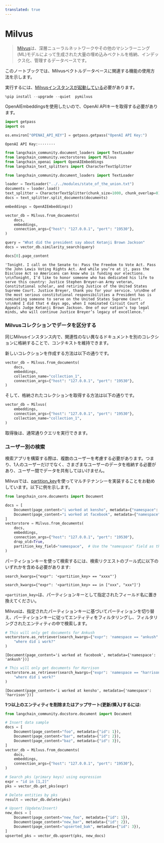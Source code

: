 ```yaml
---
translated: true
---
```


# Milvus

>[Milvus](https://milvus.io/docs/overview.md)は、深層ニューラルネットワークやその他のマシンラーニング(ML)モデルによって生成された大量の埋め込みベクトルを格納、インデックス化、管理するデータベースです。

このノートブックでは、Milvusベクトルデータベースに関連する機能の使用方法を示します。

実行するには、[Milvusインスタンスが起動している](https://milvus.io/docs/install_standalone-docker.md)必要があります。

```python
%pip install --upgrade --quiet  pymilvus
```

OpenAIEmbeddingsを使用したいので、OpenAI APIキーを取得する必要があります。

```python
import getpass
import os

os.environ["OPENAI_API_KEY"] = getpass.getpass("OpenAI API Key:")
```

```output
OpenAI API Key:········
```

```python
from langchain_community.document_loaders import TextLoader
from langchain_community.vectorstores import Milvus
from langchain_openai import OpenAIEmbeddings
from langchain_text_splitters import CharacterTextSplitter
```

```python
from langchain_community.document_loaders import TextLoader

loader = TextLoader("../../modules/state_of_the_union.txt")
documents = loader.load()
text_splitter = CharacterTextSplitter(chunk_size=1000, chunk_overlap=0)
docs = text_splitter.split_documents(documents)

embeddings = OpenAIEmbeddings()
```

```python
vector_db = Milvus.from_documents(
    docs,
    embeddings,
    connection_args={"host": "127.0.0.1", "port": "19530"},
)
```

```python
query = "What did the president say about Ketanji Brown Jackson"
docs = vector_db.similarity_search(query)
```

```python
docs[0].page_content
```

```output
'Tonight. I call on the Senate to: Pass the Freedom to Vote Act. Pass the John Lewis Voting Rights Act. And while you’re at it, pass the Disclose Act so Americans can know who is funding our elections. \n\nTonight, I’d like to honor someone who has dedicated his life to serve this country: Justice Stephen Breyer—an Army veteran, Constitutional scholar, and retiring Justice of the United States Supreme Court. Justice Breyer, thank you for your service. \n\nOne of the most serious constitutional responsibilities a President has is nominating someone to serve on the United States Supreme Court. \n\nAnd I did that 4 days ago, when I nominated Circuit Court of Appeals Judge Ketanji Brown Jackson. One of our nation’s top legal minds, who will continue Justice Breyer’s legacy of excellence.'
```

### Milvusコレクションでデータを区分する

同じMilvusインスタンス内で、関連性のない異なるドキュメントを別のコレクションに格納することで、コンテキストを維持できます。

新しいコレクションを作成する方法は以下の通りです。

```python
vector_db = Milvus.from_documents(
    docs,
    embeddings,
    collection_name="collection_1",
    connection_args={"host": "127.0.0.1", "port": "19530"},
)
```

そして、格納されたコレクションを取得する方法は以下の通りです。

```python
vector_db = Milvus(
    embeddings,
    connection_args={"host": "127.0.0.1", "port": "19530"},
    collection_name="collection_1",
)
```

取得後は、通常通りクエリを実行できます。

### ユーザー別の検索

検索アプリを構築する際は、複数のユーザーを考慮する必要があります。つまり、1人のユーザーだけでなく、さまざまなユーザーのデータを格納する必要があり、ユーザー間でデータを共有してはいけません。

Milvusでは、[partition_key](https://milvus.io/docs/multi_tenancy.md#Partition-key-based-multi-tenancy)を使ってマルチテナンシーを実装することをお勧めしています。以下に例を示します。

```python
from langchain_core.documents import Document

docs = [
    Document(page_content="i worked at kensho", metadata={"namespace": "harrison"}),
    Document(page_content="i worked at facebook", metadata={"namespace": "ankush"}),
]
vectorstore = Milvus.from_documents(
    docs,
    embeddings,
    connection_args={"host": "127.0.0.1", "port": "19530"},
    drop_old=True,
    partition_key_field="namespace",  # Use the "namespace" field as the partition key
)
```

パーティションキーを使って検索するには、検索リクエストのブール式に以下のいずれかを含める必要があります:

`search_kwargs={"expr": '<partition_key> == "xxxx"'}`

`search_kwargs={"expr": '<partition_key> == in ["xxx", "xxx"]'}`

`<partition_key>`は、パーティションキーとして指定されたフィールド名に置き換えてください。

Milvusは、指定されたパーティションキーに基づいてパーティションを切り替え、パーティションキーに従ってエンティティをフィルタリングし、フィルタリングされたエンティティの中で検索します。

```python
# This will only get documents for Ankush
vectorstore.as_retriever(search_kwargs={"expr": 'namespace == "ankush"'}).invoke(
    "where did i work?"
)
```

```output
[Document(page_content='i worked at facebook', metadata={'namespace': 'ankush'})]
```

```python
# This will only get documents for Harrison
vectorstore.as_retriever(search_kwargs={"expr": 'namespace == "harrison"'}).invoke(
    "where did i work?"
)
```

```output
[Document(page_content='i worked at kensho', metadata={'namespace': 'harrison'})]
```

**1つ以上のエンティティを削除またはアップサート(更新/挿入)するには:**

```python
from langchain_community.docstore.document import Document

# Insert data sample
docs = [
    Document(page_content="foo", metadata={"id": 1}),
    Document(page_content="bar", metadata={"id": 2}),
    Document(page_content="baz", metadata={"id": 3}),
]
vector_db = Milvus.from_documents(
    docs,
    embeddings,
    connection_args={"host": "127.0.0.1", "port": "19530"},
)

# Search pks (primary keys) using expression
expr = "id in [1,2]"
pks = vector_db.get_pks(expr)

# Delete entities by pks
result = vector_db.delete(pks)

# Upsert (Update/Insert)
new_docs = [
    Document(page_content="new_foo", metadata={"id": 1}),
    Document(page_content="new_bar", metadata={"id": 2}),
    Document(page_content="upserted_bak", metadata={"id": 3}),
]
upserted_pks = vector_db.upsert(pks, new_docs)
```
